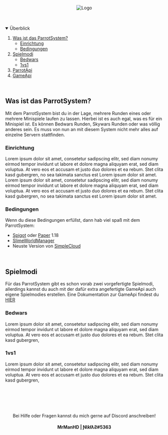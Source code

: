 <p align="center">
  <img src="https://i.postimg.cc/v8VzwS4r/parrotsystem-banner.png" alt="Logo">
</p>

<br />
<br />

<details open="open">
  <summary>Überblick</summary>
  <ol>
    <li>
      <a href="#was-ist-das-parrotsystem">Was ist das ParrotSystem?</a>
      <ul>
        <li><a href="#einrichtung">Einrichtung</a></li>
        <li><a href="#bedingungen">Bedingungen</a></li>
      </ul>
    </li>
    <li>
      <a href="#spielmodi">Spielmodi</a>
      <ul>
        <li><a href="#bedwars">Bedwars</a></li>
        <li><a href="#1vs1">1vs1</a></li>
      </ul>
    </li>
    <li><a href="https://github.com/MrManHD/parrotsystem/wiki/ParrotApi">ParrotApi</a></li>
    <li><a href="#gameapi">GameApi</a></li>
  </ol>
</details>

<br />

## Was ist das ParrotSystem?
Mit dem ParrotSystem bist du in der Lage, mehrere Runden eines oder mehrere Minispiele laufen zu lassen. Hierbei ist es auch egal, was es für ein Minispiel ist. Es können Bedwars Runden, Skywars Runden oder was völlig anderes sein. Es muss von nun an mit diesem System nicht mehr alles auf einzelne Servern stattfinden.

### Einrichtung
Lorem ipsum dolor sit amet, consetetur sadipscing elitr, sed diam nonumy eirmod tempor invidunt ut labore et dolore magna aliquyam erat, sed diam voluptua. At vero eos et accusam et justo duo dolores et ea rebum. Stet clita kasd gubergren, no sea takimata sanctus est Lorem ipsum dolor sit amet. Lorem ipsum dolor sit amet, consetetur sadipscing elitr, sed diam nonumy eirmod tempor invidunt ut labore et dolore magna aliquyam erat, sed diam voluptua. At vero eos et accusam et justo duo dolores et ea rebum. Stet clita kasd gubergren, no sea takimata sanctus est Lorem ipsum dolor sit amet.

### Bedingungen
Wenn du diese Bedingungen erfüllst, dann hab viel spaß mit dem ParrotSystem:
* <a href="https://getbukkit.org/download/spigot">Spigot</a> oder <a href="https://papermc.io/downloads#Paper-1.18">Paper</a> 1.18
* <a href="https://github.com/Paul19988/Advanced-Slime-World-Manager">SlimeWorldManager</a>
* Neuste Version von <a href="https://www.spigotmc.org/resources/simplecloud-simplify-your-network.79466/">SimpleCloud</a>

<br>

## Spielmodi
Für das ParrotSystem gibt es schon vorab zwei vorgefertigte Spielmodi, allerdings kannst du auch mit der dafür extra angefertigte GameApi auch eigene Spielmodies erstellen. Eine Dokumentation zur GameApi findest du <a href="https://github.com/MrManHD">HIER</a>

### Bedwars
Lorem ipsum dolor sit amet, consetetur sadipscing elitr, sed diam nonumy eirmod tempor invidunt ut labore et dolore magna aliquyam erat, sed diam voluptua. At vero eos et accusam et justo duo dolores et ea rebum. Stet clita kasd gubergren,

### 1vs1
Lorem ipsum dolor sit amet, consetetur sadipscing elitr, sed diam nonumy eirmod tempor invidunt ut labore et dolore magna aliquyam erat, sed diam voluptua. At vero eos et accusam et justo duo dolores et ea rebum. Stet clita kasd gubergren,

<br>
<br>
<br>
<br>

<p align="center">
Bei Hilfe oder Fragen kannst du mich gerne auf Discord anschreiben! <h4 align="center">MrManHD | ƝƖƙƚƛƧ#5363</h3>
</p>
